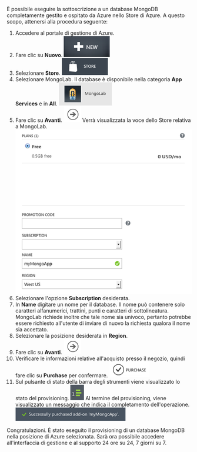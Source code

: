È possibile eseguire la sottoscrizione a un database MongoDB completamente gestito e ospitato da Azure nello Store di Azure. A questo scopo, attenersi alla procedura seguente:

1. Accedere al portale di gestione di Azure.
1. Fare clic su **Nuovo**. ![Nuovo][button-new]
1. Selezionare **Store**. ![Store][button-store]
1. Selezionare MongoLab. Il database è disponibile nella categoria **App Services** e in **All**. ![MongoLab][entry-mongolab]
1. Fare clic su **Avanti**. ![Avanti][button-next] Verrà visualizzata la voce dello Store relativa a MongoLab. ![NewMongoLab][screen-newmongolab]
1. Selezionare l'opzione **Subscription** desiderata.
1. In **Name** digitare un nome per il database. Il nome può contenere solo caratteri alfanumerici, trattini, punti e caratteri di sottolineatura. MongoLab richiede inoltre che tale nome sia univoco, pertanto potrebbe essere richiesto all'utente di inviare di nuovo la richiesta qualora il nome sia accettato.
1. Selezionare la posizione desiderata in **Region**.
1. Fare clic su **Avanti**. ![Avanti][button-next]
1. Verificare le informazioni relative all'acquisto presso il negozio, quindi fare clic su **Purchase** per confermare. ![Avanti][button-purchase]  
1. Sul pulsante di stato della barra degli strumenti viene visualizzato lo stato del provisioning. ![ProgressButton][button-progress] Al termine del provisioning, viene visualizzato un messaggio che indica il completamento dell'operazione. ![SuccessMessage][message-success]

Congratulazioni. È stato eseguito il provisioning di un database MongoDB nella posizione di Azure selezionata. Sarà ora possibile accedere all'interfaccia di gestione e al supporto 24 ore su 24, 7 giorni su 7.

[button-new]: ./media/howto-provision-mongolab/button-new.png
[button-store]: ./media/howto-provision-mongolab/button-store.png
[button-next]: ./media/howto-provision-mongolab/button-next.png
[button-purchase]: ./media/howto-provision-mongolab/button-purchase.png
[button-progress]: ./media/howto-provision-mongolab/button-progress.png
[entry-mongolab]: ./media/howto-provision-mongolab/entry-mongolab.png
[screen-newmongolab]: ./media/howto-provision-mongolab/screen-newmongolab.png
[message-success]: ./media/howto-provision-mongolab/message-provisionsuccess.png

<!---HONumber=July15_HO4-->